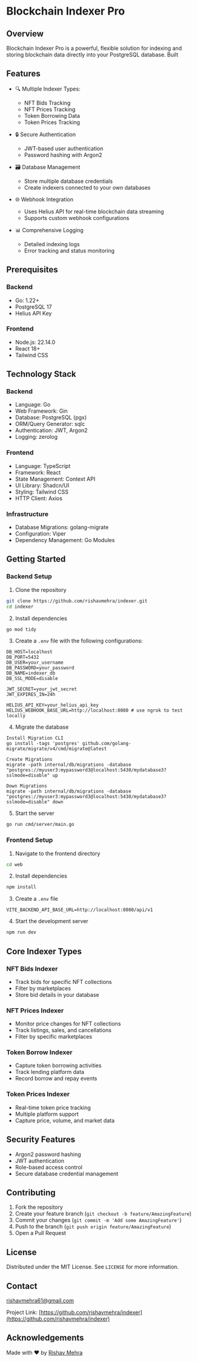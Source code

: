 # Blockchain Indexer Pro

## Overview

Blockchain Indexer Pro is a powerful, flexible solution for indexing and storing blockchain data directly into your PostgreSQL database. Built 

## Features

- 🔍 Multiple Indexer Types:
  - NFT Bids Tracking
  - NFT Prices Tracking
  - Token Borrowing Data
  - Token Prices Tracking

- 🔒 Secure Authentication
  - JWT-based user authentication
  - Password hashing with Argon2

- 🗃️ Database Management
  - Store multiple database credentials
  - Create indexers connected to your own databases

- 🌐 Webhook Integration
  - Uses Helius API for real-time blockchain data streaming
  - Supports custom webhook configurations

- 📊 Comprehensive Logging
  - Detailed indexing logs
  - Error tracking and status monitoring

## Prerequisites

### Backend
- Go: 1.22+
- PostgreSQL 17
- Helius API Key

### Frontend
- Node.js: 22.14.0
- React 18+
- Tailwind CSS

## Technology Stack

### Backend
- Language: Go
- Web Framework: Gin
- Database: PostgreSQL (pgx)
- ORM/Query Generator: sqlc
- Authentication: JWT, Argon2
- Logging: zerolog

### Frontend
- Language: TypeScript
- Framework: React
- State Management: Context API
- UI Library: Shadcn/UI
- Styling: Tailwind CSS
- HTTP Client: Axios

### Infrastructure
- Database Migrations: golang-migrate
- Configuration: Viper
- Dependency Management: Go Modules

## Getting Started

### Backend Setup

1. Clone the repository
```bash
git clone https://github.com/rishavmehra/indexer.git
cd indexer
```

2. Install dependencies
```bash
go mod tidy
```

3. Create a `.env` file with the following configurations:
```
DB_HOST=localhost
DB_PORT=5432
DB_USER=your_username
DB_PASSWORD=your_password
DB_NAME=indexer_db
DB_SSL_MODE=disable

JWT_SECRET=your_jwt_secret
JWT_EXPIRES_IN=24h

HELIUS_API_KEY=your_helius_api_key
HELIUS_WEBHOOK_BASE_URL=http://localhost:8080 # use ngrok to test locally
```

4. Migrate the database
```
Install Migration CLI
go install -tags 'postgres' github.com/golang-migrate/migrate/v4/cmd/migrate@latest

Create Migrations
migrate -path internal/db/migrations -database "postgres://myuser3:mypassword3@localhost:5430/mydatabase3?sslmode=disable" up

Down Migrations
migrate -path internal/db/migrations -database "postgres://myuser3:mypassword3@localhost:5430/mydatabase3?sslmode=disable" down

```


5. Start the server
```bash
go run cmd/server/main.go
```

### Frontend Setup

1. Navigate to the frontend directory
```bash
cd web
```

2. Install dependencies
```bash
npm install
```

3. Create a `.env` file
```
VITE_BACKEND_API_BASE_URL=http://localhost:8080/api/v1
```

4. Start the development server
```bash
npm run dev
```

## Core Indexer Types

### NFT Bids Indexer
- Track bids for specific NFT collections
- Filter by marketplaces
- Store bid details in your database

### NFT Prices Indexer
- Monitor price changes for NFT collections
- Track listings, sales, and cancellations
- Filter by specific marketplaces

### Token Borrow Indexer
- Capture token borrowing activities
- Track lending platform data
- Record borrow and repay events

### Token Prices Indexer
- Real-time token price tracking
- Multiple platform support
- Capture price, volume, and market data

## Security Features

- Argon2 password hashing
- JWT authentication
- Role-based access control
- Secure database credential management

## Contributing

1. Fork the repository
2. Create your feature branch (`git checkout -b feature/AmazingFeature`)
3. Commit your changes (`git commit -m 'Add some AmazingFeature'`)
4. Push to the branch (`git push origin feature/AmazingFeature`)
5. Open a Pull Request

## License

Distributed under the MIT License. See `LICENSE` for more information.

## Contact

[rishavmehra61@gmail.com](mailto:rishavmehra61@gmail.com)

Project Link: [https://github.com/rishavmehra/indexer](https://github.com/rishavmehra/indexer)

## Acknowledgements

Made with ❤️ by [Rishav Mehra](https://x.com/rishavmehraa)